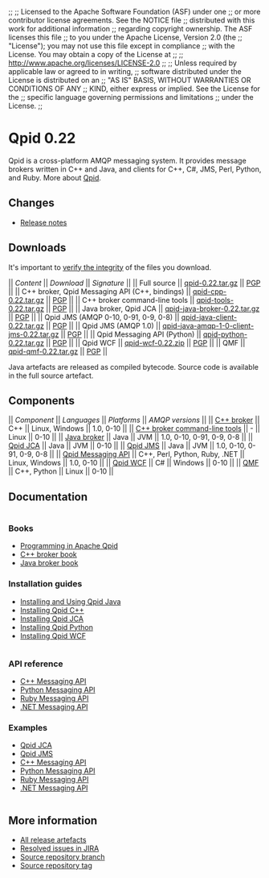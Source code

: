 ;;
;; Licensed to the Apache Software Foundation (ASF) under one
;; or more contributor license agreements.  See the NOTICE file
;; distributed with this work for additional information
;; regarding copyright ownership.  The ASF licenses this file
;; to you under the Apache License, Version 2.0 (the
;; "License"); you may not use this file except in compliance
;; with the License.  You may obtain a copy of the License at
;; 
;;   http://www.apache.org/licenses/LICENSE-2.0
;; 
;; Unless required by applicable law or agreed to in writing,
;; software distributed under the License is distributed on an
;; "AS IS" BASIS, WITHOUT WARRANTIES OR CONDITIONS OF ANY
;; KIND, either express or implied.  See the License for the
;; specific language governing permissions and limitations
;; under the License.
;;

# Qpid 0.22

Qpid is a cross-platform AMQP messaging system.  It provides message
brokers written in C++ and Java, and clients for C++, C#, JMS, Perl,
Python, and Ruby.  More about [Qpid](@site-url@/index.html).

## Changes

 - [Release notes](release-notes.html)

## Downloads

It's important to [verify the
integrity](@site-url@/download.html#verify-what-you-download) of the
files you download.

  || *Content* || *Download* || *Signature* ||
  || Full source || [qpid-0.22.tar.gz](http://www.apache.org/dyn/closer.cgi/qpid/0.22/qpid-0.22.tar.gz) || [PGP](http://www.apache.org/dist/qpid/0.22/qpid-0.22.tar.gz.asc) ||
  || C++ broker, Qpid Messaging API (C++, bindings) || [qpid-cpp-0.22.tar.gz](http://www.apache.org/dyn/closer.cgi/qpid/0.22/qpid-cpp-0.22.tar.gz) || [PGP](http://www.apache.org/dist/qpid/0.22/qpid-cpp-0.22.tar.gz.asc) ||
  || C++ broker command-line tools || [qpid-tools-0.22.tar.gz](http://www.apache.org/dyn/closer.cgi/qpid/0.22/qpid-tools-0.22.tar.gz) || [PGP](http://www.apache.org/dist/qpid/0.22/qpid-tools-0.22.tar.gz.asc) ||
  || Java broker, Qpid JCA || [qpid-java-broker-0.22.tar.gz](http://www.apache.org/dyn/closer.cgi/qpid/0.22/qpid-java-broker-0.22.tar.gz) || [PGP](http://www.apache.org/dist/qpid/0.22/qpid-java-broker-0.22.tar.gz.asc) ||
  || Qpid JMS (AMQP 0-10, 0-91, 0-9, 0-8) || [qpid-java-client-0.22.tar.gz](http://www.apache.org/dyn/closer.cgi/qpid/0.22/qpid-java-client-0.22.tar.gz) || [PGP](http://www.apache.org/dist/qpid/0.22/qpid-java-client-0.22.tar.gz.asc) ||
  || Qpid JMS (AMQP 1.0) || [qpid-java-amqp-1-0-client-jms-0.22.tar.gz](http://www.apache.org/dyn/closer.cgi/qpid/0.22/qpid-java-amqp-1-0-client-jms-0.22.tar.gz) || [PGP](http://www.apache.org/dist/qpid/0.22/qpid-java-amqp-1-0-client-jms-0.22.tar.gz.asc) ||
  || Qpid Messaging API (Python) || [qpid-python-0.22.tar.gz](http://www.apache.org/dyn/closer.cgi/qpid/0.22/qpid-python-0.22.tar.gz) || [PGP](http://www.apache.org/dist/qpid/0.22/qpid-python-0.22.tar.gz.asc) ||
  || Qpid WCF || [qpid-wcf-0.22.zip](http://www.apache.org/dyn/closer.cgi/qpid/0.22/qpid-wcf-0.22.zip) || [PGP](http://www.apache.org/dist/qpid/0.22/qpid-wcf-0.22.zip.asc) ||
  || QMF || [qpid-qmf-0.22.tar.gz](http://www.apache.org/dyn/closer.cgi/qpid/0.22/qpid-qmf-0.22.tar.gz) || [PGP](http://www.apache.org/dist/qpid/0.22/qpid-qmf-0.22.tar.gz.asc) ||

Java artefacts are released as compiled bytecode.  Source code is
available in the full source artefact.

## Components

  || *Component* || *Languages* || *Platforms* || *AMQP versions* ||
  || [C++ broker](@site-url@/components/cpp-broker/index.html) || C++ || Linux, Windows || 1.0, 0-10 ||
  || [C++ broker command-line tools](@site-url@/components/cpp-broker-tools/index.html) || - || Linux || 0-10 ||
  || [Java broker](@site-url@/components/java-broker/index.html) || Java || JVM || 1.0, 0-10, 0-91, 0-9, 0-8 ||
  || [Qpid JCA](@site-url@/components/qpid-jca/index.html) || Java || JVM || 0-10 ||
  || [Qpid JMS](@site-url@/components/qpid-jms/index.html) || Java || JVM || 1.0, 0-10, 0-91, 0-9, 0-8 ||
  || [Qpid Messaging API](@site-url@/components/messaging-api/index.html) || C++, Perl, Python, Ruby, .NET || Linux, Windows || 1.0, 0-10 ||
  || [Qpid WCF](@site-url@/components/qpid-wcf/index.html) || C# || Windows || 0-10 ||
  || [QMF](@site-url@/components/qmf/index.html) || C++, Python || Linux || 0-10 ||

## Documentation

<div class="two-column" markdown="1">
<div class="column" markdown="1">

### Books

 - [Programming in Apache Qpid](programming/book/index.html)
 - [C++ broker book](cpp-broker/book/index.html)
 - [Java broker book](java-broker/book/index.html)

### Installation guides

 - [Installing and Using Qpid Java](https://cwiki.apache.org/qpid/getting-started-guide.html)
 - [Installing Qpid C++](http://svn.apache.org/repos/asf/qpid/tags/0.22/qpid/cpp/INSTALL)
 - [Installing Qpid JCA](http://svn.apache.org/repos/asf/qpid/tags/0.22/qpid/java/jca/README.txt)
 - [Installing Qpid Python](http://svn.apache.org/repos/asf/qpid/tags/0.22/qpid/python/README.txt)
 - [Installing Qpid WCF](http://svn.apache.org/repos/asf/qpid/tags/0.22/qpid/wcf/ReadMe.txt)

</div>
<div class="column" markdown="1">

### API reference

 - [C++ Messaging API](messaging-api/cpp/api/index.html)
 - [Python Messaging API](messaging-api/python/api/index.html)
 - [Ruby Messaging API](messaging-api/ruby/api/index.html)
 - [.NET Messaging API](messaging-api/dotnet/api/index.html)

### Examples

 - [Qpid JCA](http://svn.apache.org/repos/asf/qpid/tags/0.22/qpid/java/jca/example/)
 - [Qpid JMS](qpid-jms/examples/index.html)
 - [C++ Messaging API](messaging-api/cpp/examples/index.html)
 - [Python Messaging API](messaging-api/python/examples/index.html)
 - [Ruby Messaging API](messaging-api/ruby/examples/index.html)
 - [.NET Messaging API](messaging-api/dotnet/examples/index.html)

</div>
</div>

## More information

 - [All release artefacts](http://www.apache.org/dyn/closer.cgi/qpid/0.22)
 - [Resolved issues in JIRA](https://issues.apache.org/jira/issues/?jql=project+%3D+QPID+AND+fixVersion+in+%28%270.21%27%2C+%270.22%27%29+ORDER+BY+priority+DESC)
 - [Source repository branch](http://svn.apache.org/repos/asf/qpid/branches/0.22)
 - [Source repository tag](http://svn.apache.org/repos/asf/qpid/tags/0.22)
